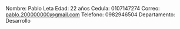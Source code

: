 Nombre: Pablo Leta
Edad: 22 años
Cedula: 0107147274
Correo: pablo.200000000@gmail.com
Telefono: 0982946504
Departamento: Desarrollo
